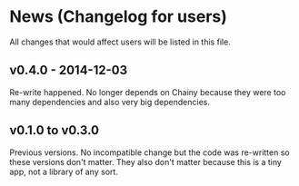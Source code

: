 # News (Changelog for users)

All changes that would affect users will be listed in this file.

## v0.4.0 - 2014-12-03

Re-write happened.  No longer depends on Chainy because they were too many
dependencies and also very big dependencies.

## v0.1.0 to v0.3.0

Previous versions. No incompatible change but the code was re-written so these
versions don't matter. They also don't matter because this is a tiny app, not a
library of any sort.
